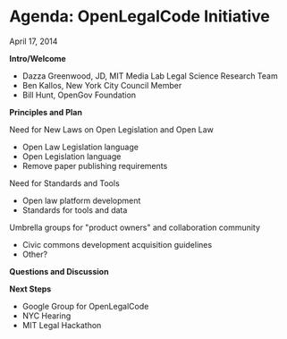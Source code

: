 # Agenda: OpenLegalCode Initiative
April 17, 2014





**Intro/Welcome**

* Dazza Greenwood, JD, MIT Media Lab Legal Science Research Team
* Ben Kallos, New York City Council Member
* Bill Hunt, OpenGov Foundation

**Principles  and Plan**

Need for New Laws on Open Legislation and Open Law

- Open Law Legislation language
- Open Legislation language
- Remove paper publishing requirements

Need for Standards and Tools

- Open law platform development
- Standards for tools and data

Umbrella groups for "product owners" and collaboration community
- Civic commons development acquisition guidelines
- Other?

**Questions and Discussion**

**Next Steps**
- Google Group for OpenLegalCode
- NYC Hearing
- MIT Legal Hackathon
